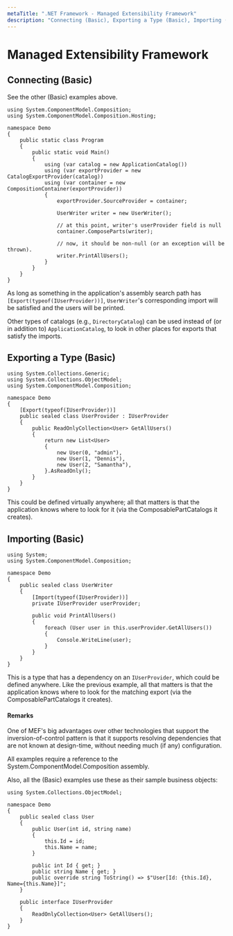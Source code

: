 ```yaml
---
metaTitle: ".NET Framework - Managed Extensibility Framework"
description: "Connecting (Basic), Exporting a Type (Basic), Importing (Basic)"
---
```


# Managed Extensibility Framework



## Connecting (Basic)


See the other (Basic) examples above.

```dotnet
using System.ComponentModel.Composition;
using System.ComponentModel.Composition.Hosting;

namespace Demo
{
    public static class Program
    {
        public static void Main()
        {
            using (var catalog = new ApplicationCatalog())
            using (var exportProvider = new CatalogExportProvider(catalog))
            using (var container = new CompositionContainer(exportProvider))
            {
                exportProvider.SourceProvider = container;

                UserWriter writer = new UserWriter();

                // at this point, writer's userProvider field is null
                container.ComposeParts(writer);

                // now, it should be non-null (or an exception will be thrown).
                writer.PrintAllUsers();
            }
        }
    }
}

```

As long as something in the application's assembly search path has `[Export(typeof(IUserProvider))]`, `UserWriter`'s corresponding import will be satisfied and the users will be printed.

Other types of catalogs (e.g., `DirectoryCatalog`) can be used instead of (or in addition to) `ApplicationCatalog`, to look in other places for exports that satisfy the imports.



## Exporting a Type (Basic)


```dotnet
using System.Collections.Generic;
using System.Collections.ObjectModel;
using System.ComponentModel.Composition;

namespace Demo
{
    [Export(typeof(IUserProvider))]
    public sealed class UserProvider : IUserProvider
    {
        public ReadOnlyCollection<User> GetAllUsers()
        {
            return new List<User>
            {
                new User(0, "admin"),
                new User(1, "Dennis"),
                new User(2, "Samantha"),
            }.AsReadOnly();
        }
    }
}

```

This could be defined virtually anywhere; all that matters is that the application knows where to look for it (via the ComposablePartCatalogs it creates).



## Importing (Basic)


```dotnet
using System;
using System.ComponentModel.Composition;

namespace Demo
{
    public sealed class UserWriter
    {
        [Import(typeof(IUserProvider))]
        private IUserProvider userProvider;

        public void PrintAllUsers()
        {
            foreach (User user in this.userProvider.GetAllUsers())
            {
                Console.WriteLine(user);
            }
        }
    }
}

```

This is a type that has a dependency on an `IUserProvider`, which could be defined anywhere.  Like the previous example, all that matters is that the application knows where to look for the matching export (via the ComposablePartCatalogs it creates).



#### Remarks


One of MEF's big advantages over other technologies that support the inversion-of-control pattern is that it supports resolving dependencies that are not known at design-time, without needing much (if any) configuration.

All examples require a reference to the System.ComponentModel.Composition assembly.

Also, all the (Basic) examples use these as their sample business objects:

```dotnet
using System.Collections.ObjectModel;

namespace Demo
{
    public sealed class User
    {
        public User(int id, string name)
        {
            this.Id = id;
            this.Name = name;
        }

        public int Id { get; }
        public string Name { get; }
        public override string ToString() => $"User[Id: {this.Id}, Name={this.Name}]";
    }

    public interface IUserProvider
    {
        ReadOnlyCollection<User> GetAllUsers();
    }
}

```

